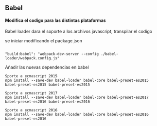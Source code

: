 ## Babel

#### Modifica el codigo para las distintas plataformas
Babel loader dara el soporte a los archivos javascript, transpilar el codigo

se iniciar modificando el package.json
```

"build:babel": "webpack-dev-server --config ./babel-loader/webpack.config.js"
```

Añadir las nuevas dependencias en babel

```
Sporte a ecmascript 2015
npm install --save-dev babel-loader babel-core babel-preset-es2015 babel-preset-es2015 babel-preset-es2015

Sporte a ecmascript 2017
npm install --save-dev babel-loader babel-core babel-preset-es2017 babel-preset-es2016 babel-preset-es2016

Sporte a ecmascript 2016
npm install --save-dev babel-loader babel-core babel-preset-es2016 babel-preset-es2016
```
